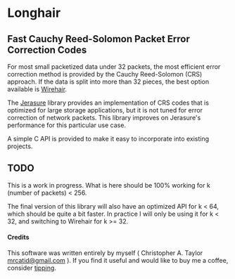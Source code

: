 # Longhair
## Fast Cauchy Reed-Solomon Packet Error Correction Codes

For most small packetized data under 32 packets, the most efficient error correction
method is provided by the Cauchy Reed-Solomon (CRS) approach.  If the data is split
into more than 32 pieces, the best option available is [Wirehair](https://github.com/catid/wirehair).

The [Jerasure](https://github.com/tsuraan/Jerasure) library provides an
implementation of CRS codes that is optimized for large storage applications,
but it is not tuned for error correction of network packets.  This library
improves on Jerasure's performance for this particular use case.

A simple C API is provided to make it easy to incorporate into existing
projects.


## TODO

This is a work in progress.  What is here should be 100% working for k (number of packets) < 256.

The final version of this library will also have an optimized API for k < 64,
which should be quite a bit faster.  In practice I will only be using it for
k < 32, and switching to Wirehair for k >= 32.



#### Credits

This software was written entirely by myself ( Christopher A. Taylor <mrcatid@gmail.com> ).  If you
find it useful and would like to buy me a coffee, consider [tipping](https://www.gittip.com/catid/).

